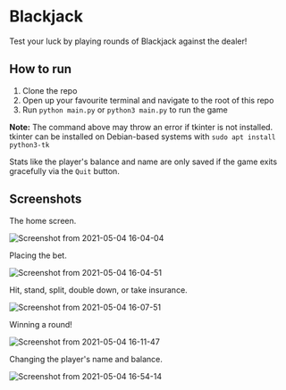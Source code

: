 
# Blackjack

Test your luck by playing rounds of Blackjack against the dealer!

## How to run
<ol>
  <li>Clone the repo</li>
  <li>Open up your favourite terminal and navigate to the root of this repo</li>
  <li>Run <code>python main.py</code> or <code>python3 main.py</code> to run the game</li>
</ol>

<strong>Note:</strong> The command above may throw an error if tkinter is not installed. tkinter can be installed on Debian-based systems with `sudo apt install python3-tk`

Stats like the player's balance and name are only saved if the game exits gracefully via the `Quit` button.

## Screenshots

The home screen.

![Screenshot from 2021-05-04 16-04-04](https://user-images.githubusercontent.com/43410999/117063111-5e5abc80-acf2-11eb-8f2c-de8ebf35bacf.png)

Placing the bet.

![Screenshot from 2021-05-04 16-04-51](https://user-images.githubusercontent.com/43410999/117063208-7d594e80-acf2-11eb-9019-2cf958397f17.png)

Hit, stand, split, double down, or take insurance.

![Screenshot from 2021-05-04 16-07-51](https://user-images.githubusercontent.com/43410999/117063482-e640c680-acf2-11eb-9a13-38f6bbd177af.png)

Winning a round!

![Screenshot from 2021-05-04 16-11-47](https://user-images.githubusercontent.com/43410999/117063942-872f8180-acf3-11eb-9b45-d8936fb110ab.png)

Changing the player's name and balance.

![Screenshot from 2021-05-04 16-54-14](https://user-images.githubusercontent.com/43410999/117068512-5fdbb300-acf9-11eb-8923-ee959c3545e0.png)
